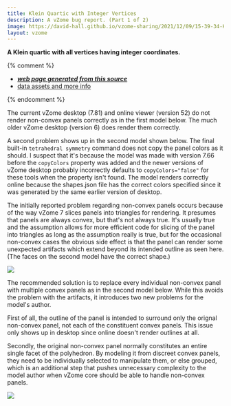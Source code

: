 ```yaml
---
title: Klein Quartic with Integer Vertices
description: A vZome bug report. (Part 1 of 2)
image: https://david-hall.github.io/vzome-sharing/2021/12/09/15-39-34-KleinMinInteger/KleinMinInteger.png
layout: vzome
---
```

__A Klein quartic with all vertices having integer coordinates.__

{% comment %}
 - [***web page generated from this source***][post]
 - [data assets and more info][github]

[post]: <https://david-hall.github.io/vzome-sharing/2021/12/09/KleinMinInteger-15-39-34.html>
[github]: <https://github.com/david-hall/vzome-sharing/tree/main/2021/12/09/15-39-34-KleinMinInteger/>
{% endcomment %}

The current vZome desktop (7.81) and online viewer (version 52) do not render non-convex panels correctly as in the first model below. The much older vZome desktop (version 6) does render them correctly.

A second problem shows up in the second model shown below. The final built-in `tetrahedral symmetry` command does not copy the panel colors as it should. I suspect that it's because the model was made with version 7.66 
before the `copyColors` property was added and the newer versions of vZome desktop probably incorrectly defaults to `copyColors="false"` for these tools when the property isn't found.
The model renders correctly online because the shapes.json file has the correct colors specified since it was generated by the same earlier version of desktop.

The initially reported problem regarding non-convex panels occurs because of the way vZome 7 slices panels into triangles for rendering. It presumes that panels are always convex, but that's not always true. 
It's usually true and the assumption allows for more efficient code for slicing of the panel into triangles as long as the assumption really is true, 
but for the occasional non-convex cases the obvious side effect is that the panel can render some unexpected artifacts which extend beyond its intended outline as seen here. (The faces on the second model have the correct shape.)

<vzome-viewer style="width: 100%; height: 65vh;"
       src="https://david-hall.github.io/vzome-sharing/2021/12/09/15-39-34-KleinMinInteger/KleinMinInteger.vZome" >
  <img src="https://david-hall.github.io/vzome-sharing/2021/12/09/15-39-34-KleinMinInteger/KleinMinInteger.png" />
</vzome-viewer>

The recommended solution is to replace every individual non-convex panel with multiple convex panels as in the second model below. While this avoids the problem with the artifacts, it introduces two new problems for the model's author. 

First of all, the outline of the panel is intended to surround only the orignal non-convex panel, not each of the constituent convex panels. This issue only shows up in desktop since online doesn't render outlines at all. 

Secondly, the original non-convex panel normally constitutes an entire single facet of the polyhedron. 
By modeling it from discreet convex panels, they need to be individually selected to manipulate them, or else grouped, which is an additional step that pushes unnecessary complexity to the model author 
when vZome core should be able to handle non-convex panels.

<vzome-viewer style="width: 100%; height: 65vh;"
       src="https://david-hall.github.io/vzome-sharing/2021/12/09/15-40-32-KleinMinInteger-ConvexPanels/KleinMinInteger-ConvexPanels.vZome" >
  <img src="https://david-hall.github.io/vzome-sharing/2021/12/09/15-40-32-KleinMinInteger-ConvexPanels/KleinMinInteger-ConvexPanels.png" />
</vzome-viewer>

